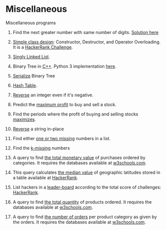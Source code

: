 # Miscellaneous
Miscellaneous programs

1. Find the next greater number with same number of digits. [Solution here](https://github.com/rilma/Questions-Solutions/blob/master/cpp/greaternumber.cpp)
  
2. [Simple class design](https://github.com/rilma/Questions-Solutions/blob/master/cpp/boxit.cpp): Constructor, Destructor, and Operator Overloading. It is a [HackerRank Challenge](https://www.hackerrank.com/challenges/box-it).

3. [Singly Linked List](https://github.com/rilma/Questions-Solutions/blob/master/python/singlylinkedlist.py).

4. Binary Tree in [C++](https://github.com/rilma/Questions-Solutions/tree/master/cpp/BinaryTree). Python 3 implementation [here](https://github.com/rilma/Questions-Solutions/blob/master/python/binarytree.py).

5. [Serialize](https://github.com/rilma/Miscellaneous/blob/master/python/binarytreeSerialize.py) Binary Tree

6. [Hash Table](https://github.com/rilma/Questions-Solutions/tree/master/cpp/HashTable).

7. [Reverse](https://github.com/rilma/Questions-Solutions/blob/master/python/reversing.py) an integer even if it's negative.

8. Predict the [maximum profit](https://github.com/rilma/Questions-Solutions/blob/master/python/maxprofit.py) to buy and sell a stock.

9. Find the periods where the profit of buying and selling stocks [maximizes](https://github.com/rilma/Questions-Solutions/blob/master/python/maxprofit2.py).

10. [Reverse](https://github.com/rilma/Questions-Solutions/blob/master/python/reverseinplace.py) a string in-place

11. Find either [one or two missing](https://github.com/rilma/Questions-Solutions/blob/master/python/findmissing12.py) numbers in a list.

12. Find the [k-missing](https://github.com/rilma/Questions-Solutions/blob/master/python/findmissing.py) numbers

13. A query to find [the total monetary value](https://github.com/rilma/Miscellaneous/blob/master/MySQL/total.sql) of purchases ordered by categories. It requires the databases available at [w3schools.com](http://www.w3schools.com/sql/).

14. This query calculates [the median value](https://github.com/rilma/Miscellaneous/blob/master/MySQL/median.sql) of geographic latitudes stored in a table available at [HackerRank](https://www.hackerrank.com/challenges/weather-observation-station-20).

15. List hackers in a [leader-board](https://github.com/rilma/Miscellaneous/blob/master/MySQL/leaderboard.sql) according to the total score of challenges: [HackerRank](https://www.hackerrank.com/challenges/contest-leaderboard).

16. A query to find [the total quantity](https://github.com/rilma/Miscellaneous/blob/master/MySQL/quantity.sql) of products ordered. It requires the databases available at [w3schools.com](http://www.w3schools.com/sql/).

17. A query to find [the number of orders](https://github.com/rilma/Miscellaneous/blob/master/MySQL/orders.sql) per product category as given by the orders. It requires the databases available at [w3schools.com](http://www.w3schools.com/sql/).

